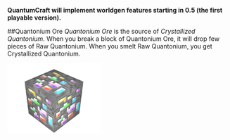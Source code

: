 **QuantumCraft will implement worldgen features starting in 0.5 (the first playable version).**


##Quantonium Ore
*Quantonium Ore* is the source of *Crystallized Quantonium*. When you break a block of Quantonium Ore, it will drop few pieces of Raw Quantonium. When you smelt Raw Quantonium, you get Crystallized Quantonium.

<img src="../../img/blocks/quantonium_ore.png" width="212" height="160" alt="alt text" class="pull-right" style="margin-bottom:20px;">